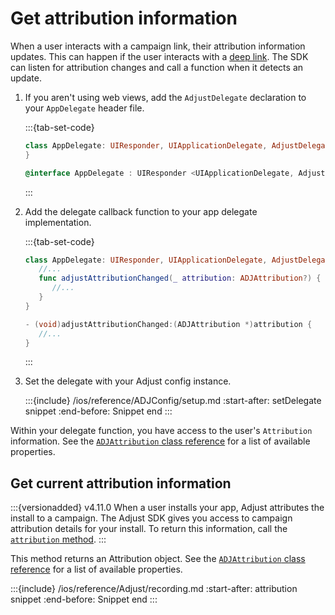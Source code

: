 # Get attribution information

When a user interacts with a campaign link, their attribution information updates. This can happen if the user interacts with a [deep link](hc:/deep-links). The SDK can listen for attribution changes and call a function when it detects an update.

1. If you aren't using web views, add the `AdjustDelegate` declaration to your `AppDelegate` header file.

   :::{tab-set-code}

   ```swift
   class AppDelegate: UIResponder, UIApplicationDelegate, AdjustDelegate {
   }
   ```

   ```objective-c
   @interface AppDelegate : UIResponder <UIApplicationDelegate, AdjustDelegate>
   ```

   :::

2. Add the delegate callback function to your app delegate implementation.

   :::{tab-set-code}

   ```swift
   class AppDelegate: UIResponder, UIApplicationDelegate, AdjustDelegate {
      //...
      func adjustAttributionChanged(_ attribution: ADJAttribution?) {
         //...
      }
   }
   ```

   ```objective-c
   - (void)adjustAttributionChanged:(ADJAttribution *)attribution {
      //...
   }
   ```
   
   :::

3. Set the delegate with your Adjust config instance.

   :::{include} /ios/reference/ADJConfig/setup.md
   :start-after: setDelegate snippet
   :end-before: Snippet end
   :::

Within your delegate function, you have access to the user's `Attribution` information. See the [`ADJAttribution` class reference](/ios/reference/ADJAttribution.md) for a list of available properties.

## Get current attribution information

:::{versionadded} v4.11.0
When a user installs your app, Adjust attributes the install to a campaign. The Adjust SDK gives you access to campaign attribution details for your install. To return this information, call the [`attribution` method](#ios-attribution-invocation).
:::

This method returns an Attribution object. See the [`ADJAttribution` class reference](/ios/reference/ADJAttribution.md) for a list of available properties.

:::{include} /ios/reference/Adjust/recording.md
:start-after: attribution snippet
:end-before: Snippet end
:::
